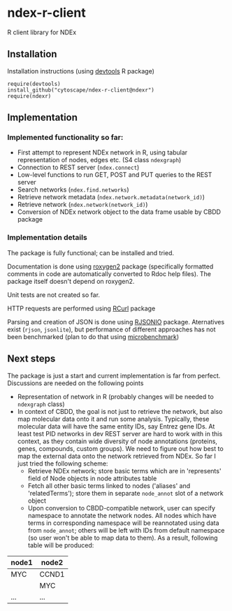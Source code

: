 ndex-r-client
=============

R client library for NDEx

Installation
--------------

Installation instructions (using [devtools](http://cran.r-project.org/web/packages/devtools/index.html) R package)

```
require(devtools)
install_github("cytoscape/ndex-r-client@ndexr")
require(ndexr)
```

Implementation
--------------

### Implemented functionality so far:

* First attempt to represent NDEx network in R, using tabular representation of nodes, edges etc. (S4 class `ndexgraph`)
* Connection to REST server (`ndex.connect`)
* Low-level functions to run GET, POST and PUT queries to the REST server
* Search networks (`ndex.find.networks`)
* Retrieve network metadata (`ndex.network.metadata(network_id)`)
* Retrieve network (`ndex.network(network_id)`)
* Conversion of NDEx network object to the data frame usable by CBDD package

### Implementation details

The package is fully functional; can be installed and tried.

Documentation is done using [roxygen2]() package (specifically formatted comments in code are automatically converted to Rdoc help files). The package itself doesn't depend on roxygen2.

Unit tests are not created so far.

HTTP requests are performed using [RCurl](http://cran.r-project.org/web/packages/RCurl/index.html) package

Parsing and creation of JSON is done using [RJSONIO](http://cran.r-project.org/web/packages/RJSONIO/index.html) package. Aternatives exist (`rjson`, `jsonlite`), but performance of different approaches has not been benchmarked (plan to do that using [microbenchmark](http://cran.r-project.org/web/packages/microbenchmark/index.html))

Next steps
----------------

The package is just a start and current implementation is far from perfect. Discussions are needed on the following points

* Representation of network in R (probably changes will be needed to `ndexgraph` class)
* In context of CBDD, the goal is not just to retrieve the network, but also map molecular data onto it and run some analysis. Typically, these molecular data will have the same entity IDs, say Entrez gene IDs. At least test PID networks in dev REST server are hard to work with in this context, as they contain wide diversity of node annotations (proteins, genes, compounds, custom groups). We need to figure out how best to map the external data onto the network retrieved from NDEx. So far I just tried the following scheme:
  * Retrieve NDEx network; store basic terms which are in 'represents' field of Node objects in node attributes table
  * Fetch all other basic terms linked to nodes ('aliases' and 'relatedTerms'); store them in separate `node_annot` slot of a network object
  * Upon conversion to CBDD-compatible network, user can specify namespace to annotate the network nodes. All nodes which have terms in corresponding namespace will be reannotated using data from `node_annot`; others will be left with IDs from default namespace (so user won't be able to map data to them). As a result, following table will be produced:

node1 | node2
------|------
MYC   | CCND1
<non-geneobject> | MYC
...   | ...

